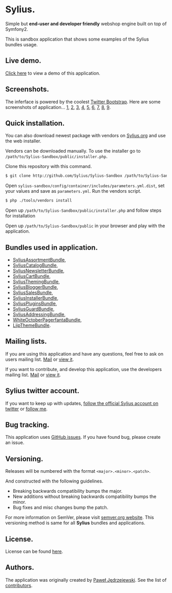Sylius.
=======

Simple but **end-user and developer friendly** webshop engine built on top of Symfony2.

This is sandbox application that shows some examples of the Sylius bundles usage.

Live demo.
----------

[Click here](http://sylius.org/sandbox) to view a demo of this application.

Screenshots.
------------

The inferface is powered by the coolest [Twitter Bootstrap](http://twitter.github.com/bootstrap).
Here are some screenshots of application...
[1](http://sylius.github.com/screenshots/Sylius-Sandbox/1.png),
[2](http://sylius.github.com/screenshots/Sylius-Sandbox/2.png),
[3](http://sylius.github.com/screenshots/Sylius-Sandbox/3.png),
[4](http://sylius.github.com/screenshots/Sylius-Sandbox/4.png),
[5](http://sylius.github.com/screenshots/Sylius-Sandbox/5.png),
[6](http://sylius.github.com/screenshots/Sylius-Sandbox/6.png),
[7](http://sylius.github.com/screenshots/Sylius-Sandbox/7.png),
[8](http://sylius.github.com/screenshots/Sylius-Sandbox/8.png),
[9](http://sylius.github.com/screenshots/Sylius-Sandbox/9.png).

Quick installation.
-------------

You can also download newest package with vendors on [Sylius.org](http://sylius.org) and use the web installer.

Vendors can be downloaded manually. To use the installer go to `/path/to/Sylius-Sandbox/public/installer.php`.

Clone this repository with this command.

``` bash
$ git clone http://github.com/Sylius/Sylius-Sandbox /path/to/Sylius-Sandbox
```

Open `sylius-sandbox/config/container/includes/parameters.yml.dist`, set your values and save as `parameters.yml`.
Run the vendors script.

``` bash
$ php ./tools/vendors install
```

Open up ``/path/to/Sylius-Sandbox/public/installer.php`` and follow steps for installation

Open up ``/path/to/Sylius-Sandbox/public`` in your browser and play with the application.

Bundles used in application.
----------------------------

* [SyliusAssortmentBundle](http://github.com/Sylius/SyliusAssortmentBundle),
* [SyliusCatalogBundle](http://github.com/Sylius/SyliusCatalogBundle),
* [SyliusNewsletterBundle](http://github.com/Sylius/SyliusNewsletterBundle),
* [SyliusCartBundle](http://github.com/Sylius/SyliusCartBundle),
* [SyliusThemingBundle](http://github.com/Sylius/SyliusThemingBundle),
* [SyliusBloggerBundle](http://github.com/Sylius/SyliusBloggerBundle),
* [SyliusSalesBundle](http://github.com/Sylius/SyliusSalesBundle),
* [SyliusInstallerBundle](http://github.com/Sylius/SyliusInstallerBundle),
* [SyliusPluginsBundle](http://github.com/Sylius/SyliusPluginsBundle),
* [SyliusGuardBundle](http://github.com/Sylius/SyliusGuardBundle),
* [SyliusAddressingBundle](http://github.com/Sylius/SyliusAddressingBundle),
* [WhiteOctoberPagerfantaBundle](http://github.com/whiteoctober/WhiteOctoberPagerfantaBundle),
* [LiipThemeBundle](http://github.com/liip/LiipThemeBundle).

Mailing lists.
--------------

If you are using this application and have any questions, feel free to ask on users mailing list.
[Mail](mailto:sylius@googlegroups.com) or [view it](http://groups.google.com/group/sylius).

If you want to contribute, and develop this application, use the developers mailing list.
[Mail](mailto:sylius-dev@googlegroups.com) or [view it](http://groups.google.com/group/sylius-dev).

Sylius twitter account.
-----------------------

If you want to keep up with updates, [follow the official Sylius account on twitter](http://twitter.com/_Sylius)
or [follow me](http://twitter.com/pjedrzejewski).

Bug tracking.
-------------

This application uses [GitHub issues](https://github.com/Sylius/SyliusThemingBundle/issues).
If you have found bug, please create an issue.

Versioning.
-----------

Releases will be numbered with the format `<major>.<minor>.<patch>`.

And constructed with the following guidelines.

* Breaking backwards compatibility bumps the major.
* New additions without breaking backwards compatibility bumps the minor.
* Bug fixes and misc changes bump the patch.

For more information on SemVer, please visit [semver.org website](http://semver.org/).
This versioning method is same for all **Sylius** bundles and applications.

License.
--------

License can be found [here](https://github.com/Sylius/Sylius-Sandbox/blob/master/LICENSE).

Authors.
--------

The application was originally created by [Paweł Jędrzejewski](http://diweb.pl).
See the list of [contributors](http://github.com/Sylius/Sylius-Sandbox/contributors).
